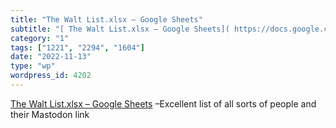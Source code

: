 ```yaml
---
title: "The Walt List.xlsx – Google Sheets"
subtitle: "[ The Walt List.xlsx – Google Sheets]( https://docs.google.com/spreadsheets/d/1rNfUosPSiMwRbUAbnI3h-..."
category: "1"
tags: ["1221", "2294", "1604"]
date: "2022-11-13"
type: "wp"
wordpress_id: 4202
---
```

[ The Walt List.xlsx – Google Sheets]( https://docs.google.com/spreadsheets/d/1rNfUosPSiMwRbUAbnI3h-7D9grP6ULgS/edit#gid=1301725065) –Excellent list of all sorts of people and their Mastodon link